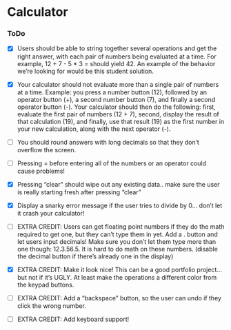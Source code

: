 # Calculator

### ToDo
- [x] Users should be able to string together several operations and get the right answer, with each pair of numbers being evaluated at a time. For example, 12 + 7 - 5 * 3 =  should yield 42. An example of the behavior we’re looking for would be this student solution.
- [x] Your calculator should not evaluate more than a single pair of numbers at a time. Example: you press a number button (12), followed by an operator button (+), a second number button (7), and finally a second operator button (-). Your calculator should then do the following: first, evaluate the first pair of numbers (12 + 7), second, display the result of that calculation (19), and finally, use that result (19) as the first number in your new calculation, along with the next operator (-).
- [ ] You should round answers with long decimals so that they don’t overflow the screen.
- [ ] Pressing = before entering all of the numbers or an operator could cause problems!
- [x] Pressing “clear” should wipe out any existing data.. make sure the user is really starting fresh after pressing “clear”
- [x] Display a snarky error message if the user tries to divide by 0… don’t let it crash your calculator!

- [ ] EXTRA CREDIT: Users can get floating point numbers if they do the math required to get one, but they can’t type them in yet. Add a . button and let users input decimals! Make sure you don’t let them type more than one though: 12.3.56.5. It is hard to do math on these numbers. (disable the decimal button if there’s already one in the display)
- [x] EXTRA CREDIT: Make it look nice! This can be a good portfolio project… but not if it’s UGLY. At least make the operations a different color from the keypad buttons.
- [ ] EXTRA CREDIT: Add a “backspace” button, so the user can undo if they click the wrong number.
- [ ] EXTRA CREDIT: Add keyboard support!
